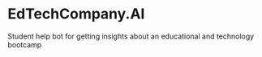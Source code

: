 # EdTechCompany.AI
Student help bot for getting insights about an educational and technology bootcamp
